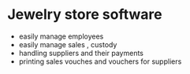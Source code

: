 # Jewelry store software 

- easily manage employees
- easily manage sales , custody 
- handling suppliers and their payments
- printing sales vouches and vouchers for suppliers
